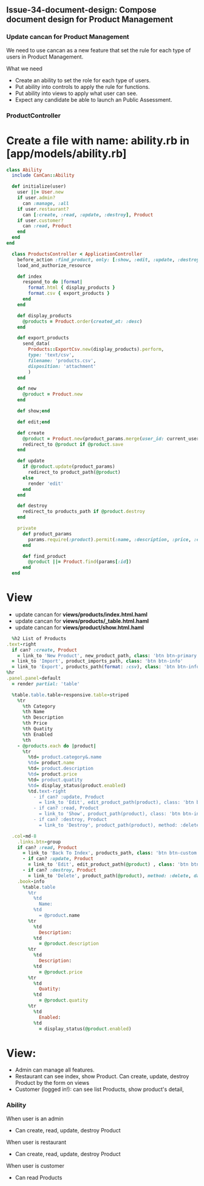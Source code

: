 ## Issue-34-document-design: Compose document design for Product Management

### Update cancan for Product Management

We need to use cancan as a new feature that set the rule for each type of users in Product Management.

What we need
  - Create an ability to set the role for each type of users.
  - Put ability into controls to apply the rule for functions.
  - Put ability into views to apply what user can see.
  - Expect any candidate be able to launch an Public Assessment.

### ProductController

# Create a file with name: ability.rb in [app/models/ability.rb]
```ruby
class Ability
  include CanCan::Ability

  def initialize(user)
    user ||= User.new
    if user.admin?
      can :manage, :all
    if user.restaurant?
      can [:create, :read, :update, :destroy], Product
    if user.customer?
      can :read, Product
    end
  end
end
```

```ruby
  class ProductsController < ApplicationController
    before_action :find_product, only: [:show, :edit, :update, :destroy]
    load_and_authorize_resource

    def index
      respond_to do |format|
        format.html { display_products }
        format.csv { export_products }
      end
    end

    def display_products
      @products = Product.order(created_at: :desc)
    end

    def export_products
      send_data(
        Products::ExportCsv.new(display_products).perform,
        type: 'text/csv',
        filename: 'products.csv',
        disposition: 'attachment'
        )
    end

    def new
      @product = Product.new
    end

    def show;end

    def edit;end

    def create
      @product = Product.new(product_params.merge(user_id: current_user.id))
      redirect_to @product if @product.save
    end

    def update
      if @product.update(product_params)
        redirect_to product_path(@product)
      else
        render 'edit'
      end
    end

    def destroy
      redirect_to products_path if @product.destroy
    end

    private
      def product_params
        params.require(:product).permit(:name, :description, :price, :enabled, :quatity, :user_id, :category_id)
      end

      def find_product
        @product ||= Product.find(params[:id])
      end
  end
```

# View 
  - update cancan for **views/products/index.html.haml**
  - update cancan for **views/products/_table.html.haml**
  - update cancan for **views/product/show.html.haml**

```ruby
  %h2 List of Products
.text-right
  if can? :create, Product
    = link_to 'New Product', new_product_path, class: 'btn btn-primary'
  = link_to 'Import', product_imports_path, class: 'btn btn-info'
  = link_to 'Export', products_path(format: :csv), class: 'btn btn-info'
%hr
.panel.panel-default
  = render partial: 'table'
```

```ruby
  %table.table.table-responsive.table-striped
    %tr
      %th Category
      %th Name
      %th Description
      %th Price
      %th Quatity
      %th Enabled
      %th
    - @products.each do |product|
      %tr
        %td= product.category&.name
        %td= product.name
        %td= product.description
        %td= product.price
        %td= product.quatity
        %td= display_status(product.enabled)
        %td.text-right
          - if can? :update, Product
            = link_to 'Edit', edit_product_path(product), class: 'btn btn-primary'
          - if can? :read, Product
            = link_to 'Show', product_path(product), class: 'btn btn-info'
          - if can? :destroy, Product
            = link_to 'Destroy', product_path(product), method: :delete, data: { confirm: 'Are you sure?' }, class: 'btn btn-danger'
```

```ruby
  .col-md-8
    .links.btn-group
    if can? :read, Product
      = link_to 'Back To Index', products_path, class: 'btn btn-custom'
      - if can? :update, Product
        = link_to 'Edit', edit_product_path(@product) , class: 'btn btn-custom'
      - if can? :destroy, Product
        = link_to 'Delete', product_path(@product), method: :delete, data: {confirm: 'Are you sure?'} , class: 'btn btn-custom'
    .book-info
      %table.table
        %tr
          %td
            Name: 
          %td
            = @product.name
        %tr
          %td
            Description: 
          %td
            = @product.description
        %tr
          %td
            Description: 
          %td
            = @product.price
        %tr
          %td
            Quatity: 
          %td
            = @product.quatity
        %tr
          %td
            Enabled: 
          %td
            = display_status(@product.enabled)
```



# View: 
  * Admin can manage all features.
  * Restaurant can see index, show Product. Can create, update, destroy Product by the form on views
  * Customer (logged in!): can see list Products, show product's detail, 

### Ability
  When user is an admin
  - Can create, read, update, destroy Product

  When user is restaurant
  - Can create, read, update, destroy Product
  
  When user is customer
  - Can read Products
